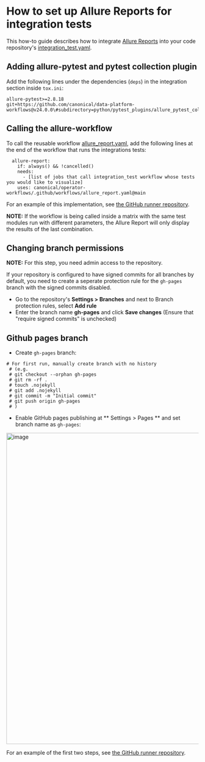 # How to set up Allure Reports for integration tests

This how-to guide describes how to integrate [Allure Reports](https://allurereport.org/) into your code repository's [integration_test.yaml](https://github.com/canonical/operator-workflows?tab=readme-ov-file#integration-test-workflow-canonicaloperator-workflowsgithubworkflowsintegration_testyamlmain).

## Adding allure-pytest and pytest collection plugin

Add the following lines under the dependencies (`deps`) in the integration section inside `tox.ini`:

```
allure-pytest>=2.8.18
git+https://github.com/canonical/data-platform-workflows@v24.0.0\#subdirectory=python/pytest_plugins/allure_pytest_collection_report
```

## Calling the allure-workflow

To call the reusable workflow [allure_report.yaml](https://github.com/canonical/operator-workflows/blob/main/.github/workflows/allure_report.yaml), add the following lines at the end of the workflow that runs the integrations tests:

```
  allure-report:
    if: always() && !cancelled()
    needs:
      - [list of jobs that call integration_test workflow whose tests you would like to visualize]
    uses: canonical/operator-workflows/.github/workflows/allure_report.yaml@main
```

For an example of this implementation, see [the GitHub runner repository](https://github.com/canonical/github-runner-operator/pull/412).

**NOTE:** If the workflow is being called inside a matrix with the same test modules run with different parameters, the Allure Report will only display the results of the last combination.

## Changing branch permissions

**NOTE:** For this step, you need admin access to the repository.

If your repository is configured to have signed commits for all branches by default, you need to create a seperate protection rule for the `gh-pages` branch with the signed commits disabled.

- Go to the repository's **Settings > Branches** and next to Branch protection rules, select **Add rule**
- Enter the branch name **gh-pages** and click **Save changes** (Ensure that "require signed commits" is unchecked)

## Github pages branch

- Create `gh-pages` branch:

```
# For first run, manually create branch with no history 
 # (e.g. 
 # git checkout --orphan gh-pages
 # git rm -rf . 
 # touch .nojekyll 
 # git add .nojekyll 
 # git commit -m "Initial commit" 
 # git push origin gh-pages
 # ) 
 ```

 - Enable GitHub pages publishing at ** Settings > Pages ** and set branch name as `gh-pages`:

<img width="816" alt="image" src="https://github.com/user-attachments/assets/346c04fc-0daa-40bc-92b5-93b0ea639f94">

For an example of the first two steps, see [the GitHub runner repository](https://github.com/canonical/github-runner-operator/pull/412).
